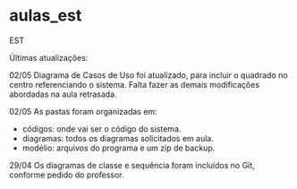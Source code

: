 # aulas_est
EST

Últimas atualizações:

02/05
Diagrama de Casos de Uso foi atualizado, para incluir o quadrado no centro referenciando o sistema. Falta fazer as demais modificações abordadas na aula retrasada.

02/05
As pastas foram organizadas em:
 - códigos: onde vai ser o código do sistema.
 - diagramas: todos os diagramas solicitados em aula.
 - modélio: arquivos do programa e um zip de backup.

29/04
Os diagramas de classe e sequência foram incluídos no Git, conforme pedido do professor.

